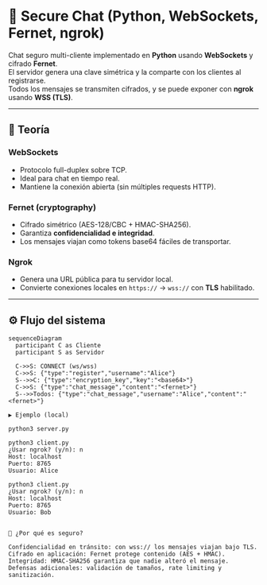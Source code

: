 # 🔐 Secure Chat (Python, WebSockets, Fernet, ngrok)

Chat seguro multi-cliente implementado en **Python** usando **WebSockets** y cifrado **Fernet**.  
El servidor genera una clave simétrica y la comparte con los clientes al registrarse.  
Todos los mensajes se transmiten cifrados, y se puede exponer con **ngrok** usando **WSS (TLS)**.

---

## 🧠 Teoría

### WebSockets
- Protocolo full-duplex sobre TCP.
- Ideal para chat en tiempo real.
- Mantiene la conexión abierta (sin múltiples requests HTTP).

### Fernet (cryptography)
- Cifrado simétrico (AES-128/CBC + HMAC-SHA256).
- Garantiza **confidencialidad e integridad**.
- Los mensajes viajan como tokens base64 fáciles de transportar.

### Ngrok
- Genera una URL pública para tu servidor local.
- Convierte conexiones locales en `https://` → `wss://` con **TLS** habilitado.

---

## ⚙️ Flujo del sistema

```mermaid
sequenceDiagram
  participant C as Cliente
  participant S as Servidor

  C->>S: CONNECT (ws/wss)
  C->>S: {"type":"register","username":"Alice"}
  S-->>C: {"type":"encryption_key","key":"<base64>"}
  C->>S: {"type":"chat_message","content":"<fernet>"}
  S-->>Todos: {"type":"chat_message","username":"Alice","content":"<fernet>"}

▶️ Ejemplo (local)

python3 server.py

python3 client.py
¿Usar ngrok? (y/n): n
Host: localhost
Puerto: 8765
Usuario: Alice

python3 client.py
¿Usar ngrok? (y/n): n
Host: localhost
Puerto: 8765
Usuario: Bob


🔐 ¿Por qué es seguro?

Confidencialidad en tránsito: con wss:// los mensajes viajan bajo TLS.
Cifrado en aplicación: Fernet protege contenido (AES + HMAC).
Integridad: HMAC-SHA256 garantiza que nadie alteró el mensaje.
Defensas adicionales: validación de tamaños, rate limiting y sanitización.

